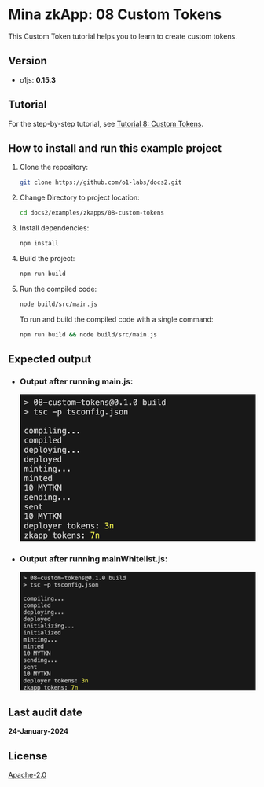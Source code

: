 # Mina zkApp: 08 Custom Tokens

This Custom Token tutorial helps you to learn to create custom tokens.

## Version
- o1js: **0.15.3**

## Tutorial

For the step-by-step tutorial, see [Tutorial 8: Custom Tokens](https://docs.minaprotocol.com/zkapps/tutorials/custom-tokens).

## How to install and run this example project

1. Clone the repository:
    ```sh
    git clone https://github.com/o1-labs/docs2.git
    ```
2. Change Directory to project location:
    ```sh
    cd docs2/examples/zkapps/08-custom-tokens
    ```
3. Install dependencies:
    ```sh
    npm install
    ```

4. Build the project:
    ```sh
    npm run build
    ```

5. Run the compiled code:
    ```sh
    node build/src/main.js
    ```
    To run and build the compiled code with a single command:
    ```sh
    npm run build && node build/src/main.js
    ```

## Expected output

- ### Output after running main.js:

    ![081output](081output.png)

- ### Output after running mainWhitelist.js:

    ![082output](082output.png)

## Last audit date
 
**24-January-2024**

## License

[Apache-2.0](LICENSE)
